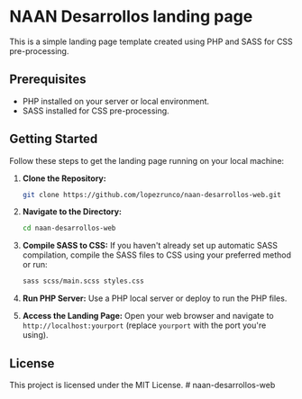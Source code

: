# NAAN Desarrollos landing page

This is a simple landing page template created using PHP and SASS for CSS pre-processing.

## Prerequisites

- PHP installed on your server or local environment.
- SASS installed for CSS pre-processing.

## Getting Started

Follow these steps to get the landing page running on your local machine:

1. **Clone the Repository:**
   ```bash
   git clone https://github.com/lopezrunco/naan-desarrollos-web.git
   ```

2. **Navigate to the Directory:**
   ```bash
   cd naan-desarrollos-web
   ```

3. **Compile SASS to CSS:**
   If you haven't already set up automatic SASS compilation, compile the SASS files to CSS using your preferred method or run:
   ```bash
   sass scss/main.scss styles.css
   ```

4. **Run PHP Server:**
   Use a PHP local server or deploy to run the PHP files.

5. **Access the Landing Page:**
   Open your web browser and navigate to `http://localhost:yourport` (replace `yourport` with the port you're using).

## License

This project is licensed under the MIT License.
#   n a a n - d e s a r r o l l o s - w e b  
 